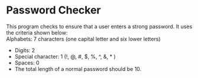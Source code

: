 # Password Checker
This program checks to ensure that a user enters a strong password. It uses the criteria shown below:<br>
Alphabets: 7 characters (one capital letter and six lower letters)<br>
- Digits: 2
- Special character: 1 (!, @, #, $, %, ^, &, * )
- Spaces: 0
- The total length of a normal password should be 10.
